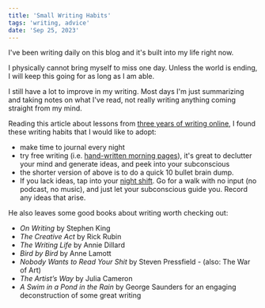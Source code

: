 ```yaml
---
title: 'Small Writing Habits'
tags: 'writing, advice'
date: 'Sep 25, 2023'
---
```


I've been writing daily on this blog and it's built into my life right now.

I physically cannot bring myself to miss one day. Unless the world is ending, I will keep this going for as long as I am able.

I still have a lot to improve in my writing. Most days I'm just summarizing and taking notes on what I've read, not really writing anything coming straight from my mind.

Reading this article about lessons from [three years of writing online](https://alchemy.substack.com/p/three-years-of-writing-online-want), I found these writing habits that I would like to adopt:

- make time to journal every night
- try free writing (i.e. [hand-written morning pages](https://juliacameronlive.com/basic-tools/morning-pages/)), it's great to declutter your mind and generate ideas, and peek into your subconscious
- the shorter version of above is to do a quick 10 bullet brain dump.
- If you lack ideas, tap into your [night shift](https://alchemy.substack.com/p/working-without-working-the-creative). Go for a walk with no input (no podcast, no music), and just let your subconscious guide you. Record any ideas that arise.

He also leaves some good books about writing worth checking out:

- _On Writing_ by Stephen King
- _The Creative Act_ by Rick Rubin
- _The Writing Life_ by Annie Dillard
- _Bird by Bird_ by Anne Lamott
- _Nobody Wants to Read Your Shit_ by Steven Pressfield - (also: The War of Art)
- _The Artist’s Way_ by Julia Cameron
- _A Swim in a Pond in the Rain_ by George Saunders for an engaging deconstruction of some great writing
